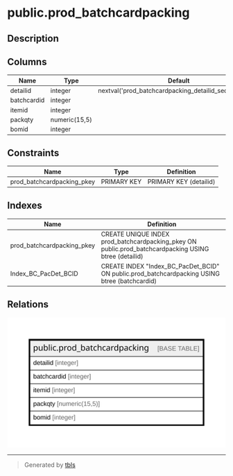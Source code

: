 # public.prod_batchcardpacking

## Description

## Columns

| Name | Type | Default | Nullable | Children | Parents | Comment |
| ---- | ---- | ------- | -------- | -------- | ------- | ------- |
| detailid | integer | nextval('prod_batchcardpacking_detailid_seq'::regclass) | false |  |  |  |
| batchcardid | integer |  | false |  |  |  |
| itemid | integer |  | true |  |  |  |
| packqty | numeric(15,5) |  | true |  |  |  |
| bomid | integer |  | true |  |  |  |

## Constraints

| Name | Type | Definition |
| ---- | ---- | ---------- |
| prod_batchcardpacking_pkey | PRIMARY KEY | PRIMARY KEY (detailid) |

## Indexes

| Name | Definition |
| ---- | ---------- |
| prod_batchcardpacking_pkey | CREATE UNIQUE INDEX prod_batchcardpacking_pkey ON public.prod_batchcardpacking USING btree (detailid) |
| Index_BC_PacDet_BCID | CREATE INDEX "Index_BC_PacDet_BCID" ON public.prod_batchcardpacking USING btree (batchcardid) |

## Relations

![er](public.prod_batchcardpacking.svg)

---

> Generated by [tbls](https://github.com/k1LoW/tbls)
